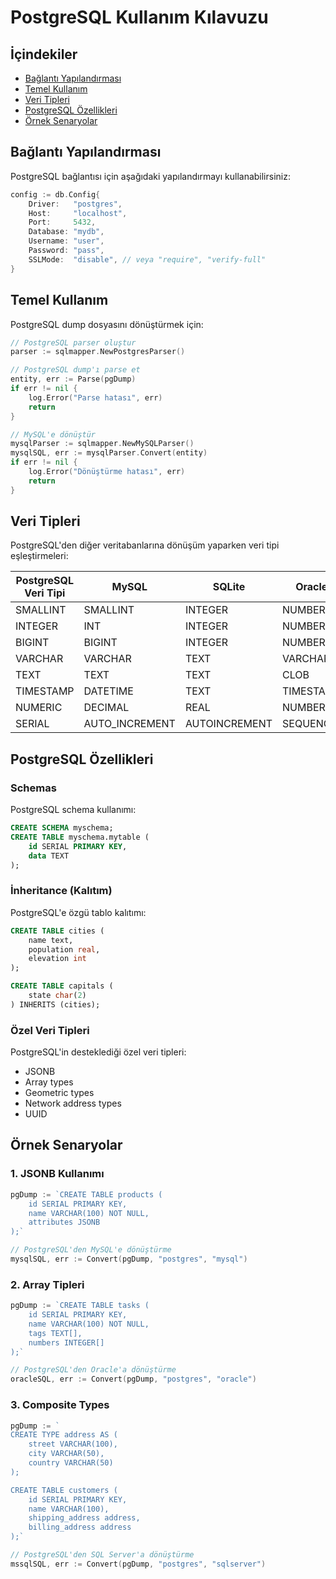 # PostgreSQL Kullanım Kılavuzu

## İçindekiler
- [Bağlantı Yapılandırması](#bağlantı-yapılandırması)
- [Temel Kullanım](#temel-kullanım)
- [Veri Tipleri](#veri-tipleri)
- [PostgreSQL Özellikleri](#postgresql-özellikleri)
- [Örnek Senaryolar](#örnek-senaryolar)

## Bağlantı Yapılandırması

PostgreSQL bağlantısı için aşağıdaki yapılandırmayı kullanabilirsiniz:

```go
config := db.Config{
    Driver:   "postgres",
    Host:     "localhost",
    Port:     5432,
    Database: "mydb",
    Username: "user",
    Password: "pass",
    SSLMode:  "disable", // veya "require", "verify-full"
}
```

## Temel Kullanım

PostgreSQL dump dosyasını dönüştürmek için:

```go
// PostgreSQL parser oluştur
parser := sqlmapper.NewPostgresParser()

// PostgreSQL dump'ı parse et
entity, err := Parse(pgDump)
if err != nil {
    log.Error("Parse hatası", err)
    return
}

// MySQL'e dönüştür
mysqlParser := sqlmapper.NewMySQLParser()
mysqlSQL, err := mysqlParser.Convert(entity)
if err != nil {
    log.Error("Dönüştürme hatası", err)
    return
}
```

## Veri Tipleri

PostgreSQL'den diğer veritabanlarına dönüşüm yaparken veri tipi eşleştirmeleri:

| PostgreSQL Veri Tipi | MySQL | SQLite | Oracle | SQL Server |
|---------------------|-------|---------|---------|------------|
| SMALLINT           | SMALLINT | INTEGER | NUMBER | SMALLINT |
| INTEGER            | INT    | INTEGER | NUMBER | INT      |
| BIGINT             | BIGINT | INTEGER | NUMBER | BIGINT   |
| VARCHAR            | VARCHAR| TEXT    | VARCHAR2| VARCHAR  |
| TEXT               | TEXT   | TEXT    | CLOB   | TEXT     |
| TIMESTAMP          | DATETIME| TEXT   | TIMESTAMP| DATETIME |
| NUMERIC            | DECIMAL| REAL    | NUMBER | DECIMAL  |
| SERIAL             | AUTO_INCREMENT | AUTOINCREMENT | SEQUENCE | IDENTITY |

## PostgreSQL Özellikleri

### Schemas

PostgreSQL schema kullanımı:
```sql
CREATE SCHEMA myschema;
CREATE TABLE myschema.mytable (
    id SERIAL PRIMARY KEY,
    data TEXT
);
```

### İnheritance (Kalıtım)

PostgreSQL'e özgü tablo kalıtımı:
```sql
CREATE TABLE cities (
    name text,
    population real,
    elevation int
);

CREATE TABLE capitals (
    state char(2)
) INHERITS (cities);
```

### Özel Veri Tipleri

PostgreSQL'in desteklediği özel veri tipleri:
- JSONB
- Array types
- Geometric types
- Network address types
- UUID

## Örnek Senaryolar

### 1. JSONB Kullanımı

```go
pgDump := `CREATE TABLE products (
    id SERIAL PRIMARY KEY,
    name VARCHAR(100) NOT NULL,
    attributes JSONB
);`

// PostgreSQL'den MySQL'e dönüştürme
mysqlSQL, err := Convert(pgDump, "postgres", "mysql")
```

### 2. Array Tipleri

```go
pgDump := `CREATE TABLE tasks (
    id SERIAL PRIMARY KEY,
    name VARCHAR(100) NOT NULL,
    tags TEXT[],
    numbers INTEGER[]
);`

// PostgreSQL'den Oracle'a dönüştürme
oracleSQL, err := Convert(pgDump, "postgres", "oracle")
```

### 3. Composite Types

```go
pgDump := `
CREATE TYPE address AS (
    street VARCHAR(100),
    city VARCHAR(50),
    country VARCHAR(50)
);

CREATE TABLE customers (
    id SERIAL PRIMARY KEY,
    name VARCHAR(100),
    shipping_address address,
    billing_address address
);`

// PostgreSQL'den SQL Server'a dönüştürme
mssqlSQL, err := Convert(pgDump, "postgres", "sqlserver")
``` 